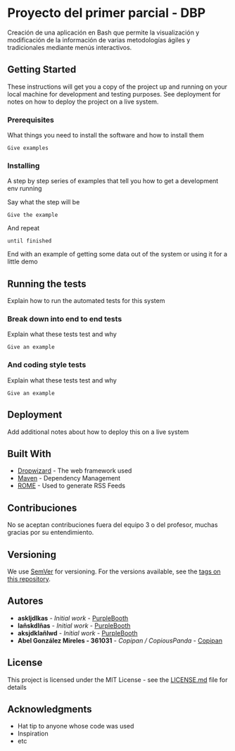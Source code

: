 # Proyecto del primer parcial - DBP

Creación de una aplicación en Bash que permite la visualización y modificación de la información de varias metodologías ágiles y tradicionales mediante menús interactivos.

## Getting Started

These instructions will get you a copy of the project up and running on your local machine for development and testing purposes. See deployment for notes on how to deploy the project on a live system.

### Prerequisites

What things you need to install the software and how to install them

```
Give examples
```

### Installing

A step by step series of examples that tell you how to get a development env running

Say what the step will be

```
Give the example
```

And repeat

```
until finished
```

End with an example of getting some data out of the system or using it for a little demo

## Running the tests

Explain how to run the automated tests for this system

### Break down into end to end tests

Explain what these tests test and why

```
Give an example
```

### And coding style tests

Explain what these tests test and why

```
Give an example
```

## Deployment

Add additional notes about how to deploy this on a live system

## Built With

* [Dropwizard](http://www.dropwizard.io/1.0.2/docs/) - The web framework used
* [Maven](https://maven.apache.org/) - Dependency Management
* [ROME](https://rometools.github.io/rome/) - Used to generate RSS Feeds

## Contribuciones

No se aceptan contribuciones fuera del equipo 3 o del profesor, muchas gracias por su entendimiento.

## Versioning

We use [SemVer](http://semver.org/) for versioning. For the versions available, see the [tags on this repository](https://github.com/your/project/tags). 

## Autores

* **askljdlkas** - *Initial work* - [PurpleBooth](https://github.com/PurpleBooth)
* **lañskdlñas** - *Initial work* - [PurpleBooth](https://github.com/PurpleBooth)
* **aksjdklañlwd** - *Initial work* - [PurpleBooth](https://github.com/PurpleBooth)
* **Abel González Mireles - 361031** - *Copipan / CopiousPanda* - [Copipan](https://github.com/Copipan)

## License

This project is licensed under the MIT License - see the [LICENSE.md](LICENSE.md) file for details

## Acknowledgments

* Hat tip to anyone whose code was used
* Inspiration
* etc

